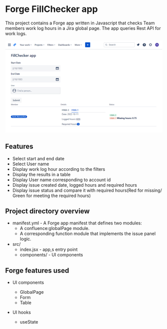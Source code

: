 # Forge FillChecker app

This project contains a Forge app written in Javascript that checks Team members work log hours in a Jira global page. The app queries Rest API for work logs. 

![Image](docs/FillChecker-app.png)

## Features
- Select start and end date
- Select User name 
- Display work log hour according to the filters
- Display the results in a table
- Display User name corresponding to account id
- Display issue created date, logged hours and required hours
- Display issue status and compare it with required hours(Red for missing/ Green for meeting the required hours)

## Project directory overview
* manifest.yml - A Forge app manifest that defines two modules:
    - A confluence:globalPage module.
    - A corresponding function module that implements the issue panel logic.
* src/
    - index.jsx - app,s entry point
    - components/ - UI components

## Forge features used
* UI components
    - GlobalPage
    - Form
    - Table

* UI hooks
     - useState

